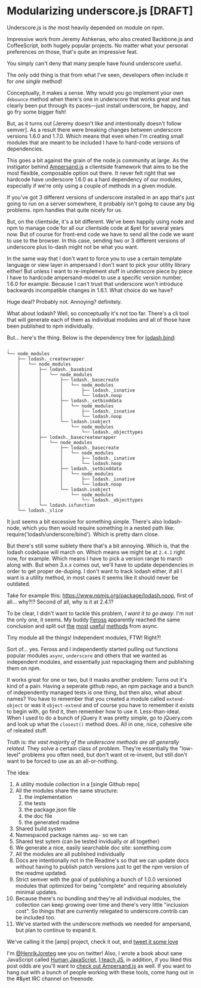 # Modularizing underscore.js [DRAFT]

Underscore.js is *the* most heavily depended on module on npm. 

Impressive work from Jeremy Ashkenas, who also created Backbone.js and CoffeeScript, both hugely popular projects. No matter what your personal preferences on those, that's quite an impressive feat. 

You simply can't deny that many people have found underscore useful.

The only odd thing is that from what I've seen, developers often include it for *one single* method!

Conceptually, it makes a sense. Why would you go implement your own `debounce` method when there's one in underscore that works great and has clearly been put through its paces—just install underscore, be happy, and go fry some bigger fish!

But, as it turns out [Jeremy doesn't like and intentionally doesn't follow semver]. As a result there were breaking changes between underscore versions 1.6.0 and 1.7.0. Which means that even when I'm creating small modules that are meant to be included I have to hard-code versions of dependencies.

This goes a bit against the grain of the node.js community at large. As the instigator behind [Ampersand.js](http://ampersandjs.com) a clientside framework that aims to be the most flexible, composable option out there. It never felt right that we hardcode have underscore 1.6.0 as a hard dependency of our modules, especially if we're only using a couple of methods in a given module.

If you've got 3 different versions of underscore installed in an app that's just going to run on a server somewhere, it probably isn't going to cause any big problems. npm handles that quite nicely for us.

But, on the clientside, it's a bit different. We've been happily using node and npm to manage code for all our clientside code at &yet for several years now. But of course for front-end code we have to send all the code we want to use to the browser. In this case, sending two or 3 different versions of underscore plus lo-dash might not be what you want. 

In the same way that I don't want to force you to use a certain template language or view layer in ampersand I don't want to pick your utility library either! But unless I want to re-implement stuff in underscore piece by piece I have to hardcode ampersand-model to use a specific version number, 1.6.0 for example. Because I can't trust that underscore won't introduce backwards incompatible changes in 1.6.1. What choice do we have?

Huge deal? Probably not. Annoying? definitely. 

What about lodash? Well, so conceptually it's not too far. There's a cli tool that will generate each of them as individual modules and all of those have been published to npm individually.

But... here's the thing. Below is the dependency tree for [lodash.bind](https://www.npmjs.org/package/lodash.bind):

```
.
└── node_modules
    ├── lodash._createwrapper
    │   └── node_modules
    │       ├── lodash._basebind
    │       │   └── node_modules
    │       │       ├── lodash._basecreate
    │       │       │   └── node_modules
    │       │       │       ├── lodash._isnative
    │       │       │       └── lodash.noop
    │       │       ├── lodash._setbinddata
    │       │       │   └── node_modules
    │       │       │       ├── lodash._isnative
    │       │       │       └── lodash.noop
    │       │       └── lodash.isobject
    │       │           └── node_modules
    │       │               └── lodash._objecttypes
    │       ├── lodash._basecreatewrapper
    │       │   └── node_modules
    │       │       ├── lodash._basecreate
    │       │       │   └── node_modules
    │       │       │       ├── lodash._isnative
    │       │       │       └── lodash.noop
    │       │       ├── lodash._setbinddata
    │       │       │   └── node_modules
    │       │       │       ├── lodash._isnative
    │       │       │       └── lodash.noop
    │       │       └── lodash.isobject
    │       │           └── node_modules
    │       │               └── lodash._objecttypes
    │       └── lodash.isfunction
    └── lodash._slice
```

It just seems a bit excessive for something simple. There's also lodash-node, which you then would require something in a nested path like: require('lodash/underscore/bind'). Which is pretty darn close. 

But there's still some sublety there that's a bit annoying. Which is, that the lodash codebase will march on. Which means we might be at `2.4.1` right now, for example. Which means I have to pick a version range to march along with. But when 3.x.x comes out, we'll have to update dependencies in order to get proper de-duping. I don't want to track lodash either, if all I want is a utility method, in most cases it seems like it should never be outdated.

Take for example this: https://www.npmjs.org/package/lodash.noop, first of all... why?!? Second of all, why is it at 2.4.1? 

To be clear, I didn't want to tackle this problem, *I want it to go away*. I'm not the only one, it seems. My buddy [Feross](http://twitter.com/feross) apparently reached the same conclusion and split out [the](https://www.npmjs.org/package/run-auto) [most](https://www.npmjs.org/package/run-parallel) [useful](https://www.npmjs.org/package/run-waterfall) [methods](https://www.npmjs.org/package/run-series) from async.

Tiny module all the things! Independent modules, FTW! Right?!

Sort of... yes. Feross and I independently started pulling out functions popular modules `async`, `underscore` and others that we wanted as independent modules, and essentially just repackaging them and publishing them on npm. 

It works great for one or two, but it masks another problem: Turns out it's kind of a pain. Having a seperate github repo, an npm package and a bunch of independently managed tests is one thing, but then also, what about names? You have to remember that you created a module called `extend-object` or was it `object-extend` and of course you have to remember it exists to begin with, go find it, then remember how to use it. Less-than-ideal. When I used to do a bunch of jQuery it was pretty simple, go to jQuery.com and look up what the  `closest()` method does. All in one, nice, cohesive site of releated stuff. 

Truth is: *the vast majority of the underscore methods are all generally related*. They solve a certain class of problem. They're essentially the "low-level" problems you often need, but don't want ot re-invent, but still don't want to be forced to use as an all-or-nothing.

The idea:

1. A utility module collection in a [single Github repo]
2. All the modules share the same structure:
    1. the implementation
    2. the tests
    3. the package.json file
    4. the doc file
    5. the generated readme
3. Shared build system
4. Namespaced package names `amp-` so we can 
5. Shared test sytem (can be tested invidually or all together)
6. We generate a nice, easily searchable doc site: something.com
7. All the modules are all published individually
8. Docs are intentionally not in the Readme's so that we can update docs without having to publish patch versions just to get the npm version of the readme updated.
9. Strict semver with the goal of publishing a bunch of 1.0.0 versioned modules that optimized for being "complete" and requiring absolutely minimal updates. 
10. Because there's no bundling and they're all individual modules, the collection can keep growing over time and there's very little "inclusion cost". So things that are currently relegated to underscore.contrib can be included too. 
11. We've started with the underscore methods we needed for ampersand, but plan to continue to expand it. 

We've calling it the [amp] project, check it out, and [tweet it some love](http://twitter.com/status?)

I'm [@HenrikJoreteg](http://twitter.com/henrikjoreteg) see you on twitter! Also, I wrote a book about sane JavaScript called [Human JavaScript](http://humanjavascript.com), [I teach JS](http://andyet.com/training), in addition, if you liked this post odds are you'll want to [check out Ampersand.js](http://ampersandjs.com) as well. If you want to hang out with a bunch of people working with these tools, come hang out in the #&yet IRC channel on freenode.
